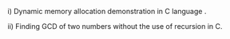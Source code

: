 i) Dynamic memory allocation demonstration in C language . 

ii) Finding GCD of two numbers without the use of recursion in C.
